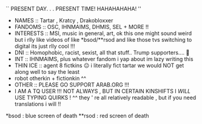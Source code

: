 `` PRESENT DAY. . . PRESENT TIME! HAHAHAHAHA! ''

- NAMES :: Tartar , Kratcy , Drakobloxxer
- FANDOMS :: OSC, IHNMAIMS, DHMIS, SEL + MORE !!
- INTERESTS :: MSI, music in general, art, ok this one might sound weird but i rlly like videos of like *bsod/**rsod and like those tvs switching to digital its just rlly cool !!!
- DNI :: Homophobic, racist, sexist, all that stuff.. Trump supporters.... 🤮 
- INT :: IHNMAIMS, plus whatever fandom i yap about im lazy writing this
- THIN ICE :: agent 8 fictkins 😐 i literally fict tartar we would NOT get along well to say the least
- robot otherkin + fictionkin ^^
- OTHER :: PLEASE GO SUPPORT ARAB.ORG !!!
- I AM A TQ USER !!! NOT ALWAYS , BUT IN CERTAIN KINSHIFTS I *WILL* USE TYPING QUIRKS ! ^^ they ' re all relatively readable , but if you need translations i will !!


*bsod : blue screen of death
**rsod : red screen of death
